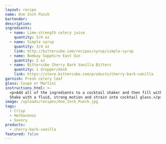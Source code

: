 ```yaml
---
layout: recipe
name: One Inch Punch
bartender:
description:
ingredients:
  - name: Lime-strength celery juice
    quantity: 3/4 oz
  - name: Simple syrup
    quantity: 3/4 oz
    link: http://bittercube.com/recipes/syrup/simple-syrup
  - name: Bombay Sapphire East Gin
    quantity: 2 oz
  - name: Bittercube Cherry Bark Vanilla Bitters
    quantity: 1 dropper/dash
    link: https://store.bittercube.com/products/cherry-bark-vanilla
garnish: Fresh celery leaf
glass: Coupe or Martini
instructions_html: >-
  <p>Add all of the ingredients to a cocktail shaker and then fill with ice.
  Shake with a fluid, strong motion and strain into cocktail glass.</p>
image: /uploads/recipes/One_Inch_Punch.jpg
tags:
  - Crisp
  - Herbaceous
  - Savory
products:
  - cherry-bark-vanilla
featured: false
---
```



